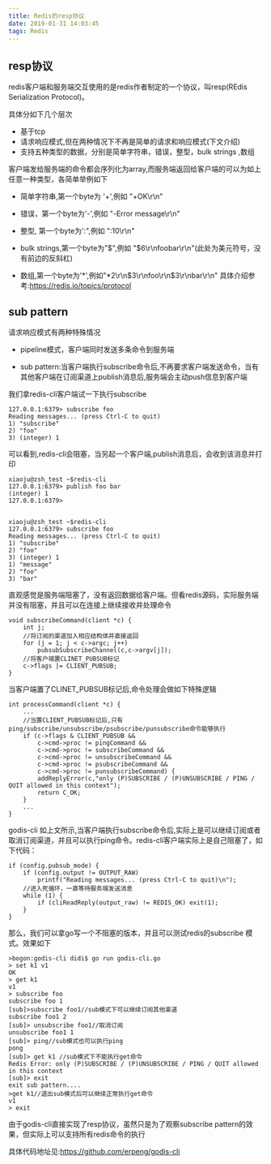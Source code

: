 ```yaml
---
title: Redis的resp协议
date: 2019-01-31 14:03:45
tags: Redis
---
```


## resp协议
redis客户端和服务端交互使用的是redis作者制定的一个协议，叫resp(REdis Serialization Protocol)。

具体分如下几个层次

* 基于tcp
* 请求响应模式,但在两种情况下不再是简单的请求和响应模式(下文介绍)
* 支持五种类型的数据，分别是简单字符串，错误，整型，bulk strings ,数组

客户端发给服务端的命令都会序列化为array,而服务端返回给客户端的可以为如上任意一种类型，各简单举例如下

* 简单字符串,第一个byte为 '+',例如  "+OK\r\n"
* 错误，第一个byte为'-',例如 "-Error message\r\n"
* 整型, 第一个byte为':",例如 ":10\r\n"

* bulk strings,第一个byte为"\$",例如 "\$6\r\nfoobar\r\n"(此处为美元符号，没有前边的反斜杠)
* 数组,第一个byte为'*',例如"*2\r\n$3\r\nfoo\r\n$3\r\nbar\r\n"
具体介绍参考:https://redis.io/topics/protocol

## sub pattern
请求响应模式有两种特殊情况

* pipeline模式，客户端同时发送多条命令到服务端

* sub pattern:当客户端执行subscribe命令后,不再要求客户端发送命令，当有其他客户端在订阅渠道上publish消息后,服务端会主动push信息到客户端

我们拿redis-cli客户端试一下执行subscribe
```
127.0.0.1:6379> subscribe foo
Reading messages... (press Ctrl-C to quit)
1) "subscribe"
2) "foo"
3) (integer) 1
```

可以看到,redis-cli会阻塞，当另起一个客户端,publish消息后，会收到该消息并打印
```
xiaoju@zsh_test ~$redis-cli
127.0.0.1:6379> publish foo bar
(integer) 1
127.0.0.1:6379>


xiaoju@zsh_test ~$redis-cli
127.0.0.1:6379> subscribe foo
Reading messages... (press Ctrl-C to quit)
1) "subscribe"
2) "foo"
3) (integer) 1
1) "message"
2) "foo"
3) "bar"
```

直观感觉是服务端阻塞了，没有返回数据给客户端。但看redis源码，实际服务端并没有阻塞，并且可以在连接上继续接收并处理命令
```
void subscribeCommand(client *c) {
    int j;
	//将订阅的渠道加入相应结构体并直接返回
    for (j = 1; j < c->argc; j++)
        pubsubSubscribeChannel(c,c->argv[j]);
    //将客户端置CLINET_PUBSUB标记
    c->flags |= CLIENT_PUBSUB;
}
```
当客户端置了CLINET_PUBSUB标记后,命令处理会做如下特殊逻辑
```
int processCommand(client *c) {
	...
	//当置CLIENT_PUBSUB标记后,只有ping/subscribe/unsubscribe/psubscribe/punsubscribe命令能够执行
	if (c->flags & CLIENT_PUBSUB &&
    	c->cmd->proc != pingCommand &&
    	c->cmd->proc != subscribeCommand &&
    	c->cmd->proc != unsubscribeCommand &&
    	c->cmd->proc != psubscribeCommand &&
    	c->cmd->proc != punsubscribeCommand) {
   	 	addReplyError(c,"only (P)SUBSCRIBE / (P)UNSUBSCRIBE / PING / QUIT allowed in this context");
   	 	return C_OK;
	}
 	...
}
```

godis-cli
如上文所示,当客户端执行subscribe命令后,实际上是可以继续订阅或者取消订阅渠道，并且可以执行ping命令。redis-cli客户端实际上是自己阻塞了，如下代码：
```
if (config.pubsub_mode) {
    if (config.output != OUTPUT_RAW)
        printf("Reading messages... (press Ctrl-C to quit)\n");
	//进入死循环，一直等待服务端发送消息
    while (1) {
        if (cliReadReply(output_raw) != REDIS_OK) exit(1);
    }
}
```
那么，我们可以拿go写一个不阻塞的版本，并且可以测试redis的subscribe 模式。效果如下
```
>bogon:godis-cli didi$ go run godis-cli.go
> set k1 v1 
OK
> get k1
v1
> subscribe foo
subscribe foo 1
[sub]>subscribe foo1//sub模式下可以继续订阅其他渠道
subscribe foo1 2
[sub]> unsubscribe foo1//取消订阅
unsubscribe foo1 1
[sub]> ping//sub模式也可以执行ping
pong
[sub]> get k1 //sub模式下不能执行get命令
Redis Error: only (P)SUBSCRIBE / (P)UNSUBSCRIBE / PING / QUIT allowed in this context
[sub]> exit
exit sub pattern....
>get k1//退出sub模式后可以继续正常执行get命令
v1
> exit

```
由于godis-cli直接实现了resp协议，虽然只是为了观察subscribe pattern的效果，但实际上可以支持所有redis命令的执行

具体代码地址见:https://github.com/erpeng/godis-cli